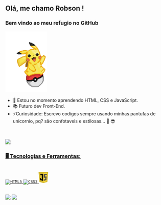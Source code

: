 ## Olá, me chamo Robson ! 
### Bem vindo ao meu refugio no GitHub
<img width="130px" src="https://github.com/Atr3yus/Atr3yus/blob/main/WiCJ.gif" alt="pikachu" style="vertical-align:;">



- 🌱 Estou no momento aprendendo HTML, CSS e JavaScript.
- 📚 Futuro dev Front-End.
- ⚡Curiosidade: Escrevo codigos sempre usando minhas pantufas de unicornio, pq? são confotaveis e estilosas...  :unicorn: :sunglasses:
<br>
<br>
 
 <a href="https://github.com/Atr3yus">
 <img height="180em" src="https://github-readme-stats.vercel.app/api?username=Atr3yus&show_icons=true&theme=dracula&include_all_commits=true&count_private=true"/ >

### 🖥️ Tecnologias e Ferramentas: 
<br>
<!--![Snake animation](https://https://github.com/Atr3yus/blob/output/github-contribution-grid-snake.svg)-->
<code><img width="40px" src="https://cdn.jsdelivr.net/gh/devicons/devicon/icons/html5/html5-original-wordmark.svg" title = "HTML5"/></code>
<code><img width="40px" src="https://cdn.jsdelivr.net/gh/devicons/devicon/icons/css3/css3-original-wordmark.svg" title = "CSS3"/></code>
<code><img width="30px" src="https://github.com/Atr3yus/Atr3yus/blob/main/1486640684.svg" title = "JS"/></code>
<br><br>

<a href="https://instagram.com/robson.barbosa.0_0/" target="_blank"><img src="https://img.shields.io/badge/-Instagram-%23E4405F?style=for-the-badge&logo=instagram&logoColor=white" target="_blank"></a>
<a href="https://www.linkedin.com/in/robson-barbosa-3b7963180/" target="_blank"><img src="https://img.shields.io/badge/-LinkedIn-%230077B5?style=for-the-badge&logo=linkedin&logoColor=white" target="_blank"></a>

